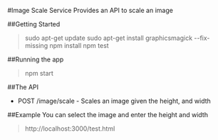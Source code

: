 #Image Scale Service
Provides an API to scale an image

##Getting Started
> sudo apt-get update
> sudo apt-get install graphicsmagick --fix-missing
> npm install
> npm test

##Running the app
> npm start 

##The API
* POST /image/scale - Scales an image given the height, and width

##Example
You can select the image and enter the height and width
> http://localhost:3000/test.html


